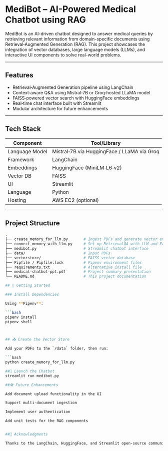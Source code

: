 # MediBot – AI-Powered Medical Chatbot using RAG

MediBot is an AI-driven chatbot designed to answer medical queries by retrieving relevant information from domain-specific documents using Retrieval‑Augmented Generation (RAG). This project showcases the integration of vector databases, large language models (LLMs), and interactive UI components to solve real-world problems.

---

##  Features

- Retrieval‑Augmented Generation pipeline using LangChain  
- Context‑aware Q&A using Mistral‑7B or Groq‑hosted LLaMA model  
- FAISS‑powered vector search with HuggingFace embeddings  
- Real‑time chat interface built with Streamlit  
- Modular architecture for future enhancements  

---

##  Tech Stack

| Component      | Tool/Library                                |
|----------------|----------------------------------------------|
| Language Model | Mistral‑7B via HuggingFace / LLaMA via Groq  |
| Framework      | LangChain                                    |
| Embeddings     | HuggingFace (MiniLM‑L6‑v2)                   |
| Vector DB      | FAISS                                        |
| UI             | Streamlit                                    |
| Language       | Python                                       |
| Hosting        | AWS EC2 (optional)                           |

---

##  Project Structure

```bash
.
├── create_memory_for_llm.py       # Ingest PDFs and generate vector embeddings
├── connect_memory_with_llm.py     # Set up RetrievalQA with LLM and FAISS
├── medibot.py                     # Streamlit chatbot interface
├── data/                          # Input PDFs
├── vectorstore/                   # FAISS vector database
├── Pipfile / Pipfile.lock         # Pipenv environment files
├── requirements.txt               # Alternative install file
├── medical-chatbot-ppt.pdf        # Project summary presentation
└── README.md                      # This project documentation

## 🚀 Getting Started

### Install Dependencies

Using **Pipenv**:

```bash
pipenv install
pipenv shell



## 📥 Create the Vector Store

Add your PDFs to the `/data` folder, then run:

```bash
python create_memory_for_llm.py

##🚀 Launch the Chatbot
streamlit run medibot.py

##🛠️ Future Enhancements

Add document upload functionality in the UI

Support multi‑document ingestion

Implement user authentication

Add unit tests for the RAG components


##🙌 Acknowledgments

Thanks to the LangChain, HuggingFace, and Streamlit open-source communities for these powerful tools
